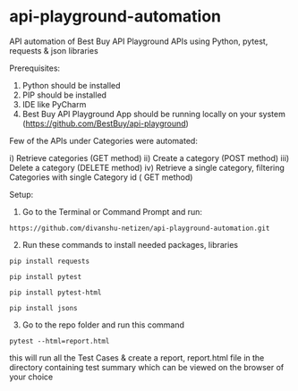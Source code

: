 # api-playground-automation
API automation of Best Buy API Playground APIs using Python, pytest, requests &amp; json libraries


Prerequisites:

1. Python should be installed 
2. PIP should be installed
3. IDE like PyCharm
4. Best Buy API Playground App should be running locally on your system (https://github.com/BestBuy/api-playground)

Few of the APIs under Categories were automated:

i) Retrieve categories (GET method)
ii) Create a category (POST method)
iii) Delete a category (DELETE method)
iv) Retrieve a single category, filtering Categories with single Category id ( GET method)


Setup:

1. Go to the Terminal or Command Prompt and run:

``` https://github.com/divanshu-netizen/api-playground-automation.git ```

2. Run these commands to install needed packages, libraries

``` pip install requests ```

``` pip install pytest ```

``` pip install pytest-html ```

``` pip install jsons ```

3. Go to the repo folder and run this command 

``` pytest --html=report.html ```

this will run all the Test Cases &  create a report, report.html file in the directory containing test summary which can be viewed on the browser of your choice 
